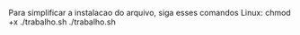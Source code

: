 Para simplificar a instalacao do arquivo, siga esses comandos
Linux:
chmod +x ./trabalho.sh
./trabalho.sh
